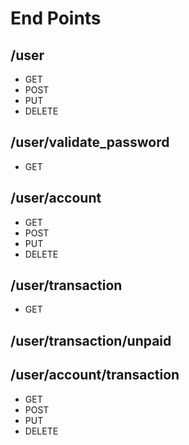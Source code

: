 <h1>End Points</h1>

<h2>/user</h2>
    <ul>
        <li>GET</li>
        <li>POST</li>
        <li>PUT</li>
        <li>DELETE</li>
    </ul>

<h2>/user/validate_password</h2>
    <ul>
        <li>GET</li>
    </ul>

<h2>/user/account</h2>
    <ul>
        <li>GET</li>
        <li>POST</li>
        <li>PUT</li>
        <li>DELETE</li>
    </ul>

<h2>/user/transaction</h2>
    <ul>
        <li>GET</li>
    </ul>

<h2>/user/transaction/unpaid</h2>

<h2>/user/account/transaction</h2>
    <ul>
        <li>GET</li>
        <li>POST</li>
        <li>PUT</li>
        <li>DELETE</li>
    </ul>